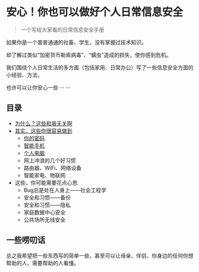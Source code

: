 # 安心！你也可以做好个人日常信息安全

>  一个写给大家看的日常信息安全手册

如果你是一个普普通通的社畜、学生，没有掌握过技术知识。

却了解过类似“加密货币勒索病毒”、“蠕虫”造成的损失，使你感到危机。

我们围绕个人日常生活的多方面（包括家用、日常办公）写了一些信息安全方面的小经验、方法，

也许可以让你安心一些 ··· ···

## 目录
* [为什么？这些和我无关啊](0-why-me-humm.md)
* [其实，这些你很容易做到](1-0-you-can-easily-do-this.md)
  * [你的密码](1-1-your-password.md)
  * [智能手机](1-2-ur-phone.md)
  * [个人电脑](1-3-PC.md)
  * 网上冲浪的几个好习惯
  * 路由器、WiFi、网络设备
  * 智能家电、物联网
* 这些，你可能需要花点心思
  * Bug总是处在人身上——社会工程学
  * 安全和习惯——备份
  * 安全和习惯——隐私
  * 家庭数据中心安全
  * 公共场所无线安全

## 一些唠叨话
总之我希望把一些东西写的简单一些，甚至可以让母亲、伴侣、你身边的任何你想帮助的人、需要帮助的人看懂。
